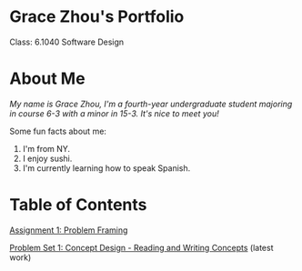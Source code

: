 # Grace Zhou's Portfolio
<!-- This will be your portfolio repository. Use this as a [template repository](https://docs.github.com/en/repositories/creating-and-managing-repositories/creating-a-template-repository) and customize it to your own tastes. We gave you a starting point with a space to describe yourself and a link to where your assignment 1 file can be. -->

Class: 6.1040 Software Design 

# About Me
*My name is Grace Zhou, I'm a fourth-year undergraduate student majoring in course 6-3 with a minor in 15-3. It's nice to meet you!*

Some fun facts about me:
1. I'm from NY.
2. I enjoy sushi.
3. I'm currently learning how to speak Spanish.

<!-- ![picture of snow leopard mama and baby](https://pbs.twimg.com/media/GzYlia3XMAAWfm4?format=jpg&name=4096x4096) -->


# Table of Contents
[Assignment 1: Problem Framing](assignments/assignment1.md)

[Problem Set 1: Concept Design - Reading and Writing Concepts](assignments/ps1.md) (latest work)
